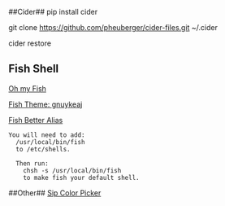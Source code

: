 ##Cider##
pip install cider

git clone https://github.com/pheuberger/cider-files.git ~/.cider

cider restore

## Fish Shell ##
[Oh my Fish](https://github.com/oh-my-fish/oh-my-fish)

[Fish Theme: gnuykeaj](https://github.com/oh-my-fish/oh-my-fish/blob/master/docs/Themes.md#gnuykeaj)

[Fish Better Alias](https://github.com/oh-my-fish/plugin-balias)

```
You will need to add:
  /usr/local/bin/fish
  to /etc/shells.

  Then run:
    chsh -s /usr/local/bin/fish
    to make fish your default shell.
```

##Other##
[Sip Color Picker](http://sipapp.io/)
